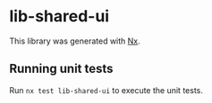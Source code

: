 # lib-shared-ui

This library was generated with [Nx](https://nx.dev).

## Running unit tests

Run `nx test lib-shared-ui` to execute the unit tests.
